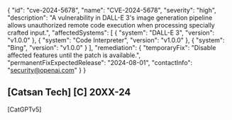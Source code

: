 {
  "id": "cve-2024-5678",
  "name": "CVE-2024-5678",
  "severity": "high",
  "description": "A vulnerability in DALL-E 3's image generation pipeline allows unauthorized remote code execution when processing specially crafted input.",
  "affectedSystems": [
    {
      "system": "DALL-E 3",
      "version": "v1.0.0"
    },
    {
      "system": "Code Interpreter",
      "version": "v1.0.0"
    },
    {
      "system": "Bing",
      "version": "v1.0.0"
    }
  ],
  "remediation": {
    "temporaryFix": "Disable affected features until the patch is available.",
    "permanentFixExpectedRelease": "2024-08-01",
    "contactInfo": "security@openai.com"
  }
}
## [Catsan Tech] [C] 20XX-24
[CatGPTv5]

